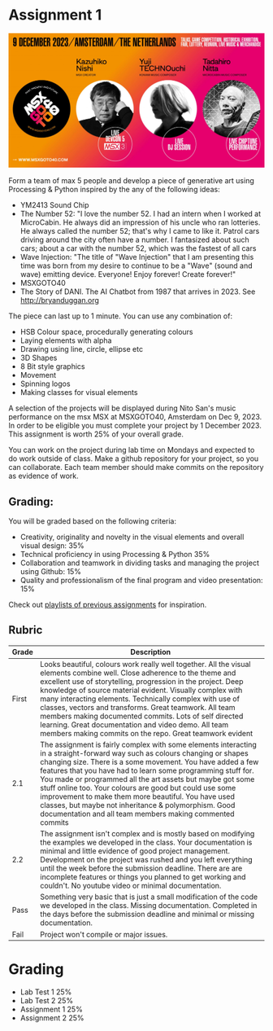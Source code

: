 # Assignment 1

![image](images/FB-2048x1075.jpg)


Form a team of max 5 people and develop a piece of generative art using Processing & Python inspired by the any of the following ideas:

- YM2413 Sound Chip
- The Number 52: "I love the number 52. I had an intern when I worked at MicroCabin. He always did an impression of his uncle who ran lotteries. He always called the number 52; that's why I came to like it. Patrol cars driving around the city often have a  number. I fantasized about such cars; about a car with the number 52, which was the fastest of all cars
- Wave Injection: "The title of "Wave Injection" that I am presenting this time was born from my desire to continue to be a "Wave" (sound and wave) emitting device. Everyone! Enjoy forever! Create forever!"
- MSXGOTO40
- The Story of DANI. The AI Chatbot from 1987 that arrives in 2023. See http://bryanduggan.org

The piece can last up to 1 minute. You can use any combination of: 

- HSB Colour space, procedurally generating colours
- Laying elements with alpha
- Drawing using line, circle, ellipse etc
- 3D Shapes
- 8 Bit style graphics
- Movement
- Spinning logos
- Making classes for visual elements

A selection of the projects will be displayed during Nito San's music performance on the msx MSX at MSXGOTO40, Amsterdam on Dec 9, 2023. In order to be eligible you must complete your project by 1 December 2023. This assignment is worth 25% of your overall grade.

You can work on the project during lab time on Mondays and expected to do work outside of class. Make a github repository for your project, so you can collaborate. Each team member should make commits on the repository as evidence of work. 

## Grading:

You will be graded based on the following criteria:

- Creativity, originality and novelty in the visual elements and overall visual design: 35%
- Technical proficiency in using Processing & Python 35%
- Collaboration and teamwork in dividing tasks and managing the project using Github: 15%
- Quality and professionalism of the final program and video presentation: 15%

Check out [playlists of previous assignments](https://www.youtube.com/@skooter500/playlists) for inspiration.

## Rubric

| Grade | Description |
| ------|-------------|
| First | Looks beautiful, colours work really well together. All the visual elements combine well. Close adherence to the theme and excellent use of storytelling, progression in the project. Deep knowledge of source material evident. Visually complex with many interacting elements. Technically complex with use of classes, vectors and transforms. Great teamwork. All team members making documented commits. Lots of self directed learning. Great documentation and video demo. All team members making commits on the repo. Great teamwork evident |
| 2.1 | The assignment is fairly complex with some elements interacting in a straight-forward way such as colours changing or shapes changing size. There is a some movement. You have added a few features that you have had to learn some programming stuff for. You made or programmed all the art assets but maybe got some stuff online too. Your colours are good but could use some improvement to make them more beautiful. You have used classes, but maybe not inheritance & polymorphism. Good documentation and all team members making commented commits |
| 2.2 | The assignment isn't complex and is mostly based on modifying the examples we developed in the class. Your documentation is minimal and little evidence of good project management. Development on the project was rushed and you left everything until the week before the submission deadline. There are are incomplete features or things you planned to get working and couldn't. No youtube video or minimal documentation. |
| Pass | Something very basic that is just a small modification of the code we developed in the class. Missing documentation. Completed in the days before the submission deadline and minimal or missing documentation. |
| Fail | Project won't compile or major issues. |


# Grading
- Lab Test 1 25%
- Lab Test 2 25%
- Assignment 1 25%
- Assignment 2 25%
